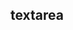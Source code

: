 ## textarea

<!-- UTSCOMJSON.textarea.description -->

<!-- UTSCOMJSON.textarea.attrubute -->

<!-- UTSCOMJSON.textarea.event -->

<!-- UTSCOMJSON.textarea.compatibility -->

<!-- UTSCOMJSON.textarea.reference -->

